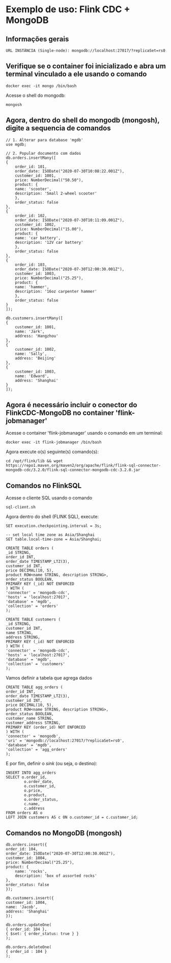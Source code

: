 # Exemplo de uso: Flink CDC + MongoDB

## Informações gerais

    URL INSTÂNCIA (Single-node): mongodb://localhost:27017/?replicaSet=rs0

## Verifique se o container foi inicializado e abra um terminal vinculado a ele usando o comando

    docker exec -it mongo /bin/bash

Acesse o shell do mongodb:

    mongosh

## Agora, dentro do shell do mongodb (mongosh), digite a sequencia de comandos

    // 1. Alterar para database 'mgdb'
    use mgdb;

    // 2. Popular documento com dados
    db.orders.insertMany([
    {
        order_id: 101,
        order_date: ISODate("2020-07-30T10:08:22.001Z"),
        customer_id: 1001,
        price: NumberDecimal("50.50"),
        product: {
        name: 'scooter',
        description: 'Small 2-wheel scooter'
        },
        order_status: false
    },
    {
        order_id: 102, 
        order_date: ISODate("2020-07-30T10:11:09.001Z"),
        customer_id: 1002,
        price: NumberDecimal("15.00"),
        product: {
        name: 'car battery',
        description: '12V car battery'
        },
        order_status: false
    },
    {
        order_id: 103,
        order_date: ISODate("2020-07-30T12:00:30.001Z"),
        customer_id: 1003,
        price: NumberDecimal("25.25"),
        product: {
        name: 'hammer',
        description: '16oz carpenter hammer'
        },
        order_status: false
    }
    ]);

    db.customers.insertMany([
    { 
        customer_id: 1001, 
        name: 'Jark', 
        address: 'Hangzhou' 
    },
    { 
        customer_id: 1002, 
        name: 'Sally',
        address: 'Beijing'
    },
    { 
        customer_id: 1003,
        name: 'Edward',
        address: 'Shanghai'
    }
    ]);

## Agora é necessário incluir o conector do FlinkCDC-MongoDB no container 'flink-jobmanager'

Acesse o container 'flink-jobmanager' usando o comando em um terminal:

    docker exec -it flink-jobmanager /bin/bash

Agora execute o(s) seguinte(s) comando(s):

    cd /opt/flink/lib && wget https://repo1.maven.org/maven2/org/apache/flink/flink-sql-connector-mongodb-cdc/3.2.0/flink-sql-connector-mongodb-cdc-3.2.0.jar

## Comandos no FlinkSQL

Acesse o cliente SQL usando o comando

    sql-client.sh

Agora dentro do shell (FLINK SQL), execute:

    SET execution.checkpointing.interval = 3s;

    -- set local time zone as Asia/Shanghai
    SET table.local-time-zone = Asia/Shanghai;

    CREATE TABLE orders (
    _id STRING,
    order_id INT,
    order_date TIMESTAMP_LTZ(3),
    customer_id INT,
    price DECIMAL(10, 5),
    product ROW<name STRING, description STRING>,
    order_status BOOLEAN,
    PRIMARY KEY (_id) NOT ENFORCED
    ) WITH (
    'connector' = 'mongodb-cdc',
    'hosts' = 'localhost:27017',
    'database' = 'mgdb',
    'collection' = 'orders'
    );
    
    CREATE TABLE customers (
    _id STRING,
    customer_id INT,
    name STRING,
    address STRING,
    PRIMARY KEY (_id) NOT ENFORCED
    ) WITH (
    'connector' = 'mongodb-cdc',
    'hosts' = 'localhost:27017',
    'database' = 'mgdb',
    'collection' = 'customers'
    );

Vamos definir a tabela que agrega dados

    CREATE TABLE agg_orders (
    order_id INT,
    order_date TIMESTAMP_LTZ(3),
    customer_id INT,
    price DECIMAL(10, 5),
    product ROW<name STRING, description STRING>,
    order_status BOOLEAN,
    customer_name STRING,
    customer_address STRING,
    PRIMARY KEY (order_id) NOT ENFORCED
    ) WITH (
    'connector' = 'mongodb',
    'uri' = 'mongodb://localhost:27017/?replicaSet=rs0',
    'database' = 'mgdb',
    'collection' = 'agg_orders'
    );

E por fim, definir o *sink* (ou seja, o destino):

    INSERT INTO agg_orders
    SELECT o.order_id,
            o.order_date,
            o.customer_id,
            o.price,
            o.product,
            o.order_status,
            c.name,
            c.address
    FROM orders AS o
    LEFT JOIN customers AS c ON o.customer_id = c.customer_id;

## Comandos no MongoDB (mongosh)

    db.orders.insert({ 
    order_id: 104, 
    order_date: ISODate("2020-07-30T12:00:30.001Z"),
    customer_id: 1004,
    price: NumberDecimal("25.25"),
    product: { 
        name: 'rocks',
        description: 'box of assorted rocks'
    },
    order_status: false
    });

    db.customers.insert({ 
    customer_id: 1004,
    name: 'Jacob', 
    address: 'Shanghai' 
    });

    db.orders.updateOne(
    { order_id: 104 },
    { $set: { order_status: true } }
    );

    db.orders.deleteOne(
    { order_id : 104 }
    );